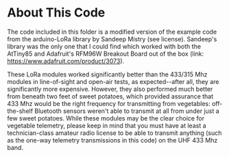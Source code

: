 # About This Code

The code included in this folder is a modified version of the example code from the arduino-LoRa library by Sandeep Mistry (see license). Sandeep's library was the only one that I could find which worked with both the AtTiny85 and Adafruit's RFM96W Breakout Board out of the box (link: https://www.adafruit.com/product/3073).

These LoRa modules worked significantly better than the 433/315 Mhz modules in line-of-sight and open-air tests, as expected--after all, they are significantly more expensive. However, they also performed much better from beneath two feet of sweet potatoes, which provided assurance that 433 Mhz would be the right frequency for transmitting from vegetables: off-the-shelf Bluetooth sensors weren't able to transmit at all from under just a few sweet potatoes. While these modules may be the clear choice for vegetable telemetry, please keep in mind that you must have at least a technician-class amateur radio license to be able to transmit anything (such as the one-way telemetry transmissions in this code) on the UHF 433 Mhz band.
